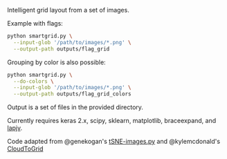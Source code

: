 Intelligent grid layout from a set of images.

Example with flags:

```bash
python smartgrid.py \
  --input-glob '/path/to/images/*.png' \
  --output-path outputs/flag_grid
```

Grouping by color is also possible:
```bash
python smartgrid.py \
  --do-colors \
  --input-glob '/path/to/images/*.png' \
  --output-path outputs/flag_grid_colors
```

Output is a set of files in the provided directory.

Currently requires keras 2.x, scipy, sklearn, matplotlib,
braceexpand, and [lapjv](https://github.com/src-d/lapjv).

Code adapted from @genekogan's [tSNE-images.py](https://github.com/ml4a/ml4a-ofx/blob/master/scripts/tSNE-images.py) and @kylemcdonald's [CloudToGrid](https://github.com/kylemcdonald/CloudToGrid)
